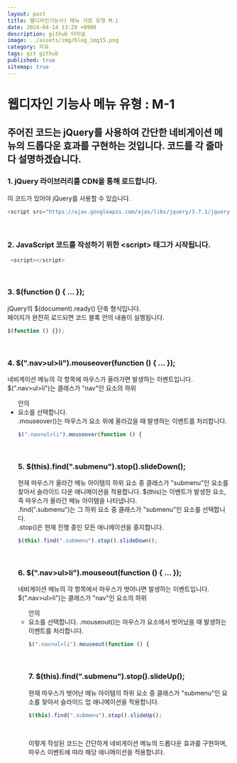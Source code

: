 ```yaml
---
layout: post
title: 웹디자인기능사) 메뉴 가로 유형 M-1
date: 2024-04-14 13:29 +0900
description: github 터미널
image: ../assets/img/blog_img15.png
category: 자유
tags: git github
published: true
sitemap: true
---
```


# 웹디자인 기능사 메뉴 유형 : M-1
## 주어진 코드는 jQuery를 사용하여 간단한 네비게이션 메뉴의 드롭다운 효과를 구현하는 것입니다. 코드를 각 줄마다 설명하겠습니다.   

### 1. jQuery 라이브러리를 CDN을 통해 로드합니다.    
이 코드가 있어야 jQuery를 사용할 수 있습니다.   
````javascript
<script src="https://ajax.googleapis.com/ajax/libs/jquery/3.7.1/jquery.min.js"></script>
````   
<br>

### 2. JavaScript 코드를 작성하기 위한 &lt;script&gt; 태그가 시작됩니다.
````javascript
 <script></script>
````  
<br>

### 3. $(function () { ... }); 
jQuery의 $(document).ready() 단축 형식입니다.    
페이지가 완전히 로드되면 코드 블록 안의 내용이 실행됩니다.   
````javascript
$(function () {});
````  
<br>

### 4. $(".nav>ul>li").mouseover(function () { ... });
네비게이션 메뉴의 각 항목에 마우스가 올라가면 발생하는 이벤트입니다.   
$(".nav>ul>li")는 클래스가 "nav"인 요소의 하위 <ul> 안의 <li> 요소를 선택합니다.    
.mouseover()는 마우스가 요소 위에 올라갔을 때 발생하는 이벤트를 처리합니다.   

````javascript
$(".nav>ul>li").mouseover(function () {
````  
<br>

### 5. $(this).find(".submenu").stop().slideDown();   

현재 마우스가 올라간 메뉴 아이템의 하위 요소 중 클래스가 "submenu"인 요소를 찾아서 슬라이드 다운 애니메이션을 적용합니다. $(this)는 이벤트가 발생한 요소, 즉 마우스가 올라간 메뉴 아이템을 나타냅니다.   
.find(".submenu")는 그 하위 요소 중 클래스가 "submenu"인 요소를 선택합니다.   
.stop()은 현재 진행 중인 모든 애니메이션을 중지합니다.   

````javascript
$(this).find(".submenu").stop().slideDown();
````  
<br>

### 6. $(".nav>ul>li").mouseout(function () { ... });
네비게이션 메뉴의 각 항목에서 마우스가 벗어나면 발생하는 이벤트입니다. $(".nav>ul>li")는 클래스가 "nav"인 요소의 하위 <ul> 안의 <li> 요소를 선택합니다. .mouseout()는 마우스가 요소에서 벗어났을 때 발생하는 이벤트를 처리합니다.

````javascript
$(".nav>ul>li").mouseout(function () {
````  
<br>

### 7. $(this).find(".submenu").stop().slideUp();   
현재 마우스가 벗어난 메뉴 아이템의 하위 요소 중 클래스가 "submenu"인 요소를 찾아서 슬라이드 업 애니메이션을 적용합니다.   

````javascript
$(this).find(".submenu").stop().slideUp();
````  
<br>

이렇게 작성된 코드는 간단하게 네비게이션 메뉴의 드롭다운 효과를 구현하며, 마우스 이벤트에 따라 해당 애니메이션을 적용합니다.   
   
   